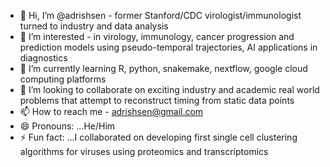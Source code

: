 - 👋 Hi, I’m @adrishsen - former Stanford/CDC virologist/immunologist turned to industry and data analysis
- 👀 I’m interested - in virology, immunology, cancer progression and prediction models using pseudo-temporal trajectories, AI applications in diagnostics
- 🌱 I’m currently learning R, python, snakemake, nextflow, google cloud computing platforms
- 💞️ I’m looking to collaborate on exciting industry and academic real world problems that attempt to reconstruct timing from static data points
- 📫 How to reach me - adrishsen@gmail.com
- 😄 Pronouns: ...He/Him
- ⚡ Fun fact: ...I collaborated on developing first single cell clustering algorithms for viruses using proteomics and transcriptomics

<!---
adrishsen/adrishsen is a ✨ special ✨ repository because its `README.md` (this file) appears on your GitHub profile.
You can click the Preview link to take a look at your changes.
--->
